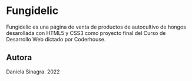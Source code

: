 <h1>Fungidelic</h1>
<p>Fungidelic es una página de venta de productos de autocultivo de hongos desarollada con HTML5 y CSS3 como proyecto final del Curso de Desarrollo Web dictado por Coderhouse.</p>

<h2>Autora</h2>
<p>Daniela Sinagra. 2022</p>